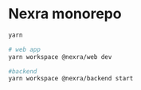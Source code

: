 # Nexra monorepo

```bash
yarn

# web app
yarn workspace @nexra/web dev

#backend
yarn workspace @nexra/backend start
```
